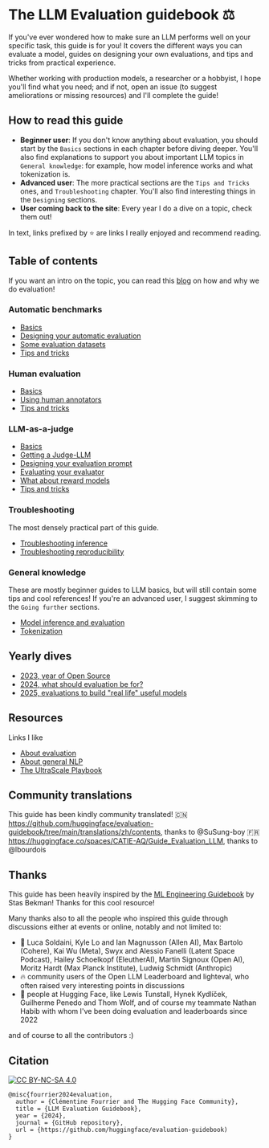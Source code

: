 # The LLM Evaluation guidebook ⚖️

If you've ever wondered how to make sure an LLM performs well on your specific task, this guide is for you! 
It covers the different ways you can evaluate a model, guides on designing your own evaluations, and tips and tricks from practical experience.

Whether working with production models, a researcher or a hobbyist, I hope you'll find what you need; and if not, open an issue (to suggest ameliorations or missing resources) and I'll complete the guide!

## How to read this guide
- **Beginner user**: 
  If you don't know anything about evaluation, you should start by the  `Basics` sections in each chapter before diving deeper. 
  You'll also find explanations to support you about important LLM topics in `General knowledge`: for example, how model inference works and what tokenization is.
- **Advanced user**:
  The more practical sections are the `Tips and Tricks` ones, and `Troubleshooting` chapter. You'll also find interesting things in the `Designing` sections.
- **User coming back to the site**: 
  Every year I do a dive on a topic, check them out!

In text, links prefixed by ⭐ are links I really enjoyed and recommend reading.

## Table of contents
If you want an intro on the topic, you can read this [blog](https://huggingface.co/blog/clefourrier/llm-evaluation) on how and why we do evaluation!

### Automatic benchmarks
- [Basics](https://github.com/huggingface/evaluation-guidebook/blob/main/contents/automated-benchmarks/basics.md)
- [Designing your automatic evaluation](https://github.com/huggingface/evaluation-guidebook/blob/main/contents/automated-benchmarks/designing-your-automatic-evaluation.md)
- [Some evaluation datasets](https://github.com/huggingface/evaluation-guidebook/blob/main/contents/automated-benchmarks/some-evaluation-datasets.md)
- [Tips and tricks](https://github.com/huggingface/evaluation-guidebook/blob/main/contents/automated-benchmarks/tips-and-tricks.md)

### Human evaluation
- [Basics](https://github.com/huggingface/evaluation-guidebook/blob/main/contents/human-evaluation/basics.md)
- [Using human annotators](https://github.com/huggingface/evaluation-guidebook/blob/main/contents/human-evaluation/using-human-annotators.md)
- [Tips and tricks](https://github.com/huggingface/evaluation-guidebook/blob/main/contents/human-evaluation/tips-and-tricks.md)

### LLM-as-a-judge
- [Basics](https://github.com/huggingface/evaluation-guidebook/blob/main/contents/model-as-a-judge/basics.md)
- [Getting a Judge-LLM](https://github.com/huggingface/evaluation-guidebook/blob/main/contents/model-as-a-judge/getting-a-judge-llm.md)
- [Designing your evaluation prompt](https://github.com/huggingface/evaluation-guidebook/blob/main/contents/model-as-a-judge/designing-your-evaluation-prompt.md)
- [Evaluating your evaluator](https://github.com/huggingface/evaluation-guidebook/blob/main/contents/model-as-a-judge/evaluating-your-evaluator.md)
- [What about reward models](https://github.com/huggingface/evaluation-guidebook/blob/main/contents/model-as-a-judge/what-about-reward-models.md)
- [Tips and tricks](https://github.com/huggingface/evaluation-guidebook/blob/main/contents/model-as-a-judge/tips-and-tricks.md)

### Troubleshooting
The most densely practical part of this guide. 
- [Troubleshooting inference](https://github.com/huggingface/evaluation-guidebook/blob/main/contents/troubleshooting/troubleshooting-inference.md)
- [Troubleshooting reproducibility](https://github.com/huggingface/evaluation-guidebook/blob/main/contents/troubleshooting/troubleshooting-reproducibility.md)

### General knowledge
These are mostly beginner guides to LLM basics, but will still contain some tips and cool references! 
If you're an advanced user, I suggest skimming to the `Going further` sections.
- [Model inference and evaluation](https://github.com/huggingface/evaluation-guidebook/blob/main/contents/general-knowledge/model-inference-and-evaluation.md)
- [Tokenization](https://github.com/huggingface/evaluation-guidebook/blob/main/contents/general-knowledge/tokenization.md)

## Yearly dives
- [2023, year of Open Source](https://github.com/huggingface/evaluation-guidebook/blob/main/yearly_dives/2023-year-of-open-source.md)
- [2024, what should evaluation be for?](https://github.com/huggingface/evaluation-guidebook/blob/main/yearly_dives/2024-evals-thoughts-from-iclr.md)
- [2025, evaluations to build "real life" useful models](https://github.com/huggingface/evaluation-guidebook/blob/main/yearly_dives/2025-evaluations-for-useful-models.md)

## Resources
Links I like
- [About evaluation](https://github.com/huggingface/evaluation-guidebook/blob/main/resources/about-evaluation.md)
- [About general NLP](https://github.com/huggingface/evaluation-guidebook/blob/main/resources/about-NLP.md)
- [The UltraScale Playbook](https://huggingface.co/spaces/nanotron/ultrascale-playbook)

## Community translations
This guide has been kindly community translated!
🇨🇳 https://github.com/huggingface/evaluation-guidebook/tree/main/translations/zh/contents, thanks to @SuSung-boy 
🇫🇷 https://huggingface.co/spaces/CATIE-AQ/Guide_Evaluation_LLM, thanks to @lbourdois

## Thanks
This guide has been heavily inspired by the [ML Engineering Guidebook](https://github.com/stas00/ml-engineering) by Stas Bekman! Thanks for this cool resource!

Many thanks also to all the people who inspired this guide through discussions either at events or online, notably and not limited to:
- 🤝 Luca Soldaini, Kyle Lo and Ian Magnusson (Allen AI), Max Bartolo (Cohere), Kai Wu (Meta), Swyx and Alessio Fanelli (Latent Space Podcast), Hailey Schoelkopf (EleutherAI), Martin Signoux (Open AI), Moritz Hardt (Max Planck Institute), Ludwig Schmidt (Anthropic)
- 🔥 community users of the Open LLM Leaderboard and lighteval, who often raised very interesting points in discussions
- 🤗 people at Hugging Face, like Lewis Tunstall, Hynek Kydlíček, Guilherme Penedo and Thom Wolf, and of course my teammate Nathan Habib with whom I've been doing evaluation and leaderboards since 2022

and of course to all the contributors :)

## Citation
[![CC BY-NC-SA 4.0][cc-by-nc-sa-image]][cc-by-nc-sa]

[cc-by-nc-sa]: http://creativecommons.org/licenses/by-nc-sa/4.0/
[cc-by-nc-sa-image]: https://licensebuttons.net/l/by-nc-sa/4.0/88x31.png
[cc-by-nc-sa-shield]: https://img.shields.io/badge/License-CC-BY--NC--SA-4.0-lightgrey.svg

```
@misc{fourrier2024evaluation,
  author = {Clémentine Fourrier and The Hugging Face Community},
  title = {LLM Evaluation Guidebook},
  year = {2024},
  journal = {GitHub repository},
  url = {https://github.com/huggingface/evaluation-guidebook)
}
```
